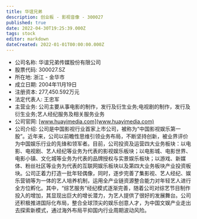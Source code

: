 ```yaml
---
title: 华谊兄弟
description: 创业板 - 影视音像 - 300027
published: true
date: 2022-04-30T19:25:39.000Z
tags: stock
editor: markdown
dateCreated: 2022-01-01T00:00:00.000Z
---
```


- 公司名称: 华谊兄弟传媒股份有限公司
- 股票代码: 300027.SZ
- 所在地: 浙江 - 金华市
- 成立日期: 2004年11月19日
- 注册资本: 277,450.592万元
- 法定代表人: 王忠军
- 主营业务: 公司主要从事电影的制作，发行及衍生业务;电视剧的制作，发行及衍生业务;艺人经纪服务及相关服务业务
- 公司官网: [www.huayimedia.com](www.huayimedia.com)
- 公司介绍: 公司是中国影视行业首家上市公司，被称为“中国影视娱乐第一股”。近年来，公司以前瞻性思维引领业务布局，不断坚持创新，被业界评价为中国娱乐行业的先锋和领军者。目前，公司投资及运营四大业务板块：以电影、电视剧、艺人经纪等业务为代表的影视娱乐板块；以电影城、电影世界、电影小镇、文化城等业务为代表的品牌授权与实景娱乐板块；以游戏、新媒体、粉丝社区等业务为代表的互联网娱乐板块以及第四大业务板块产业投资板块。公司正着力打造一批年轻偶像，同时，逐步完善了集影视、艺人经纪、娱乐营销等为一体的艺人培养机制，运用全产业链资源整合能力对年轻艺人进行全方位孵化。其中，“综艺服务”经纪模式逐渐完善，随着公司对综艺节目制作投入的增加，其显现出巨大的增长潜力，为艺人提供了很好的发展舞台。公司还积极推进国际化布局，整合全球顶尖的娱乐创意人才，为中国文娱产业走出去探索新模式，通过海外布局平抑国内行业周期波动风险。


